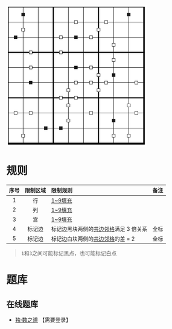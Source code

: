 ![](../../../../../images/sudoku/黑白块数独.png)

# 规则
| 序号 | 限制区域 | 限制规则 | 备注 |
| :---: | :---: | :--- | :---: |
| 1 | 行 | [1~9填充] | |
| 2 | 列 | [1~9填充] | |
| 3 | 宫 | [1~9填充] | |
| 4 | 标记边 | 标记边黑块两侧的[共边邻格]满足 3 倍关系 | 全标 |
| 5 | 标记边 | 标记边白块两侧的[共边邻格]的差 = 2 | 全标 |
> `1`和`3`之间可能标记黑点，也可能标记白点

# 题库

## 在线题库
- [独·数之道](http://www.sudokufans.org.cn/lx/game.index.php?type=hbk) 【需要登录】

[1~9填充]: ../../../../../rules.md#1~9填充
[共边邻格]: ../../../../../rules.md#共边邻格